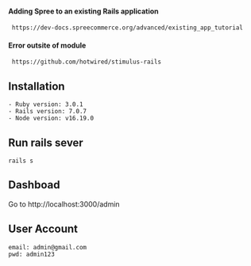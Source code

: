 #### Adding Spree to an existing Rails application
`` 
  https://dev-docs.spreecommerce.org/advanced/existing_app_tutorial
``
#### Error outsite of module 
`` 
  https://github.com/hotwired/stimulus-rails
``
## Installation
    - Ruby version: 3.0.1
    - Rails version: 7.0.7
    - Node version: v16.19.0
  
## Run rails sever
    rails s

## Dashboad 
  Go to http://localhost:3000/admin

## User Account
    email: admin@gmail.com
    pwd: admin123
